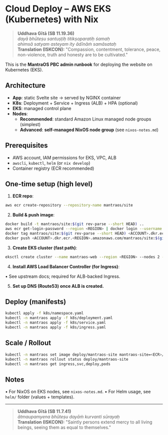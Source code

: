 # Cloud Deploy – AWS EKS (Kubernetes) with Nix

> **Uddhava Gītā (SB 11.19.36)**  
> *dayā bhūteṣu santuṣṭiḥ titikṣoparatiḥ śamaḥ*  
> *ahimsā satyam asteyam ity ādīnāṁ samāsataḥ*  
> **Translation (ISKCON):** "Compassion, contentment, tolerance, peace, non-violence, truth and honesty are to be cultivated."

This is the **MantraOS PBC admin runbook** for deploying the website on Kubernetes (EKS).

## Architecture

- **App**: static Svelte site → served by NGINX container
- **K8s**: Deployment + Service + Ingress (ALB) + HPA (optional)
- **EKS**: managed control plane
- **Nodes**:
  - **Recommended**: standard Amazon Linux managed node groups (simplest)
  - **Advanced**: **self-managed NixOS node group** (see `nixos-notes.md`)

## Prerequisites

- AWS account, IAM permissions for EKS, VPC, ALB
- `awscli`, `kubectl`, `helm` (or `nix develop`)
- Container registry (ECR recommended)

## One-time setup (high level)

1) **ECR repo**:
```bash
aws ecr create-repository --repository-name mantraos/site
```

2. **Build & push image**:

```bash
docker build -t mantraos/site:$(git rev-parse --short HEAD) ..
aws ecr get-login-password --region <REGION> | docker login --username AWS --password-stdin <ACCOUNT>.dkr.ecr.<REGION>.amazonaws.com
docker tag mantraos/site:$(git rev-parse --short HEAD) <ACCOUNT>.dkr.ecr.<REGION>.amazonaws.com/mantraos/site:$(git rev-parse --short HEAD)
docker push <ACCOUNT>.dkr.ecr.<REGION>.amazonaws.com/mantraos/site:$(git rev-parse --short HEAD)
```

3. **Create EKS cluster (fast path)**:

```bash
eksctl create cluster --name mantraos-web --region <REGION> --nodes 2 --node-type t3.medium
```

4. **Install AWS Load Balancer Controller (for Ingress)**:

• See upstream docs; required for ALB-backed Ingress.

5. **Set up DNS (Route53) once ALB is created.**

## Deploy (manifests)

```bash
kubectl apply -f k8s/namespace.yaml
kubectl -n mantraos apply -f k8s/deployment.yaml
kubectl -n mantraos apply -f k8s/service.yaml
kubectl -n mantraos apply -f k8s/ingress.yaml
```

## Scale / Rollout

```bash
kubectl -n mantraos set image deploy/mantraos-site mantraos-site=<ECR>/mantraos/site:<new-tag>
kubectl -n mantraos rollout status deploy/mantraos-site
kubectl -n mantraos get ingress,svc,deploy,pods
```

## Notes
• For NixOS on EKS nodes, see `nixos-notes.md`.
• For Helm usage, see `helm/` folder (values + templates).

---

> **Uddhava Gītā (SB 11.7.41)**  
> *ātmaupamyena bhūteṣu dayāṁ kurvanti sūrayaḥ*  
> **Translation (ISKCON):** "Saintly persons extend mercy to all living beings, seeing them as equal to themselves."
